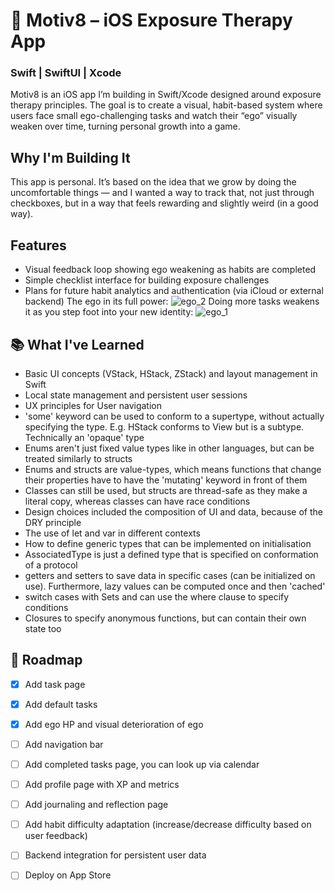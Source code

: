 # 🧠 Motiv8 – iOS Exposure Therapy App #
### Swift | SwiftUI | Xcode ###
Motiv8 is an iOS app I’m building in Swift/Xcode designed around exposure therapy principles. The goal is to create a visual, habit-based system where users face small ego-challenging tasks and watch their “ego” visually weaken over time, turning personal growth into a game.

## Why I'm Building It ##
This app is personal. It’s based on the idea that we grow by doing the uncomfortable things — and I wanted a way to track that, not just through checkboxes, but in a way that feels rewarding and slightly weird (in a good way).

## Features ## 
- Visual feedback loop showing ego weakening as habits are completed
- Simple checklist interface for building exposure challenges
- Plans for future habit analytics and authentication (via iCloud or external backend)
The ego in its full power:
![ego_2](https://github.com/user-attachments/assets/31a39509-6791-453b-874a-2d7b43b3bdf3)
Doing more tasks weakens it as you step foot into your new identity:
![ego_1](https://github.com/user-attachments/assets/a1e0c228-5a77-4d15-93ab-91bc234b59f6)

## 📚 What I've Learned ##
- Basic UI concepts (VStack, HStack, ZStack) and layout management in Swift
- Local state management and persistent user sessions
- UX principles for User navigation
- 'some' keyword can be used to conform to a supertype, without actually specifying the type. E.g. HStack conforms to View but is a subtype. Technically an 'opaque' type
- Enums aren't just fixed value types like in other languages, but can be treated similarly to structs
- Enums and structs are value-types, which means functions that change their properties have to have the 'mutating' keyword in front of them
- Classes can still be used, but structs are thread-safe as they make a literal copy, whereas classes can have race conditions
- Design choices included the composition of UI and data, because of the DRY principle
- The use of let and var in different contexts
- How to define generic types that can be implemented on initialisation
- AssociatedType is just a defined type that is specified on conformation of a protocol
- getters and setters to save data in specific cases (can be initialized on use). Furthermore, lazy values can be computed once and then 'cached'
- switch cases with Sets and can use the where clause to specify conditions
- Closures to specify anonymous functions, but can contain their own state too

## 🚧 Roadmap ##
- [x] Add task page
- [x] Add default tasks
- [x] Add ego HP and visual deterioration of ego
- [ ] Add navigation bar
- [ ] Add completed tasks page, you can look up via calendar
- [ ] Add profile page with XP and metrics
- [ ] Add journaling and reflection page
- [ ] Add habit difficulty adaptation (increase/decrease difficulty based on user feedback)
- [ ] Backend integration for persistent user data
- [ ] Deploy on App Store

